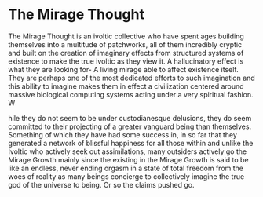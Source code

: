 # The Mirage Thought

The Mirage Thought is an ivoltic collective who have spent ages building themselves into a multitude of patchworks, all of them incredibly cryptic and built on the creation of imaginary effects from structured systems of existence to make the true ivoltic as they view it.   A hallucinatory effect is what they are looking for- A living mirage able to affect existence itself.  They are perhaps one of the most dedicated efforts to such imagination and this ability to imagine makes them in effect a civilization centered around massive biological computing systems acting under a very spiritual fashion.  W

hile they do not seem to be under custodianesque delusions, they do seem committed to their projecting of a greater vanguard being than themselves.  Something of which they have had some success in, in so far that they generated a network of blissful happiness for all those within and unlike the Ivoltic who actively seek out assimilations, many outsiders actively go the Mirage Growth mainly since the existing in the Mirage Growth is said to be like an endless, never ending orgasm in a state of total freedom from the woes of reality as many beings concierge to collectively imagine the true god of the universe to being.  Or so the claims pushed go.  
